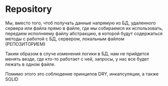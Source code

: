 # Repository

Мы, вместо того, чтоб получать данные напрямую из БД, удаленного сервера или файла прямо в файле, где мы собираемся их использовать, передаем исполняему файлу абстракцию, в которой будут содержаться методы с работой с БД, сервером, локальным файлом (РЕПОЗИТОРИЕМ)

Таким образом в случе изменения логики в БД, нам не прийдется менять везде, где кто-то работает с ней, запросы, у нас все будет лежать в одном файле.

Помимо этого это соблюдение принципов DRY, инкапсуляции, а также SOLID

